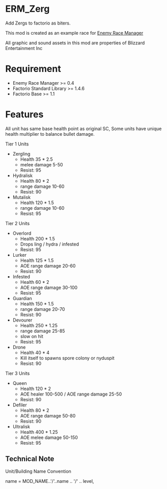 # ERM_Zerg
Add Zergs to factorio as biters.

This mod is created as an example race for [Enemy Race Manager](https://github.com/heyqule/enemy_race_manager)

All graphic and sound assets in this mod are properties of Blizzard Entertainment Inc

# Requirement
* Enemy Race Manager >= 0.4
* Factorio Standard Library >= 1.4.6
* Factorio Base >= 1.1

# Features
All unit has same base health point as original SC, Some units have unique health multiplier to balance bullet damage.

Tier 1 Units
* Zergling
    - Health 35 * 2.5
    - melee damage 5-50
    - Resist: 95
* Hydralisk
    - Health 80 * 2
    - range damage 10-60
    - Resist: 90
* Mutalisk
    - Health 120 * 1.5
    - range damage 10-60
    - Resist: 95

Tier 2 Units
* Overlord
    - Health 200 * 1.5
    - Drops ling / hydra / infested
    - Resist: 95
* Lurker
    - Health 125 * 1.5
    - AOE range damage 20-60
    - Resist: 90
* Infested
    - Health 60 * 2
    - AOE range damage 30-100
    - Resist: 95
* Guardian
    - Health 150 * 1.5
    - range damage 20-70
    - Resist: 90
* Devourer
    - Health 250 * 1.25
    - range damage 25-85
    - slow on hit
    - Resist: 95
* Drone
    - Health 40 * 4
    - Kill itself to spawns spore colony or nyduspit
    - Resist: 90

Tier 3 Units
* Queen
    - Health 120 * 2
    - AOE healer 100-500 / AOE range damage 25-50
    - Resist: 90
* Defiler
    - Health 80 * 2
    - AOE range damage 50-80
    - Resist: 90
* Ultralisk
    - Health 400 * 1.25
    - AOE melee damage 50-150
    - Resist: 95

Technical Note
--------------------
Unit/Building Name Convention

name = MOD_NAME..'/'..name .. '/' .. level,